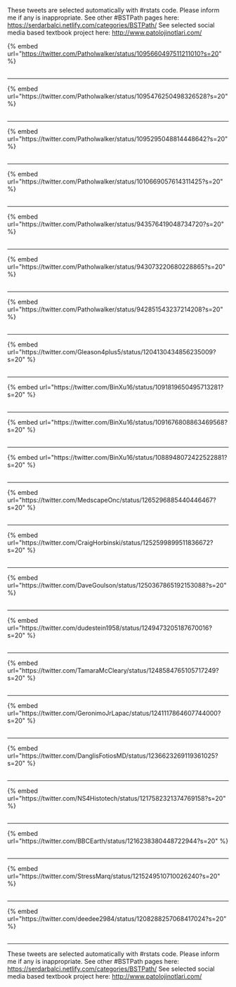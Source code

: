 

These tweets are selected automatically with #rstats code. Please inform me if any is inappropriate.
See other #BSTPath pages here: https://serdarbalci.netlify.com/categories/BSTPath/ 
See selected social media based textbook project here: http://www.patolojinotlari.com/

{% embed url="https://twitter.com/Patholwalker/status/1095660497511211010?s=20" %}<br>
<br>
<hr>
{% embed url="https://twitter.com/Patholwalker/status/1095476250498326528?s=20" %}<br>
<br>
<hr>
{% embed url="https://twitter.com/Patholwalker/status/1095295048814448642?s=20" %}<br>
<br>
<hr>
{% embed url="https://twitter.com/Patholwalker/status/1010669057614311425?s=20" %}<br>
<br>
<hr>
{% embed url="https://twitter.com/Patholwalker/status/943576419048734720?s=20" %}<br>
<br>
<hr>
{% embed url="https://twitter.com/Patholwalker/status/943073220680228865?s=20" %}<br>
<br>
<hr>
{% embed url="https://twitter.com/Patholwalker/status/942851543237214208?s=20" %}<br>
<br>
<hr>
{% embed url="https://twitter.com/Gleason4plus5/status/1204130434856235009?s=20" %}<br>
<br>
<hr>
{% embed url="https://twitter.com/BinXu16/status/1091819650495713281?s=20" %}<br>
<br>
<hr>
{% embed url="https://twitter.com/BinXu16/status/1091676808863469568?s=20" %}<br>
<br>
<hr>
{% embed url="https://twitter.com/BinXu16/status/1088948072422522881?s=20" %}<br>
<br>
<hr>
{% embed url="https://twitter.com/MedscapeOnc/status/1265296885440446467?s=20" %}<br>
<br>
<hr>
{% embed url="https://twitter.com/CraigHorbinski/status/1252599899511836672?s=20" %}<br>
<br>
<hr>
{% embed url="https://twitter.com/DaveGoulson/status/1250367865192153088?s=20" %}<br>
<br>
<hr>
{% embed url="https://twitter.com/dudestein1958/status/1249473205187670016?s=20" %}<br>
<br>
<hr>
{% embed url="https://twitter.com/TamaraMcCleary/status/1248584765105717249?s=20" %}<br>
<br>
<hr>
{% embed url="https://twitter.com/GeronimoJrLapac/status/1241117864607744000?s=20" %}<br>
<br>
<hr>
{% embed url="https://twitter.com/DanglisFotiosMD/status/1236623269119361025?s=20" %}<br>
<br>
<hr>
{% embed url="https://twitter.com/NS4Histotech/status/1217582321374769158?s=20" %}<br>
<br>
<hr>
{% embed url="https://twitter.com/BBCEarth/status/1216238380448722944?s=20" %}<br>
<br>
<hr>
{% embed url="https://twitter.com/StressMarq/status/1215249510710026240?s=20" %}<br>
<br>
<hr>
{% embed url="https://twitter.com/deedee2984/status/1208288257068417024?s=20" %}<br>
<br>
<hr>


These tweets are selected automatically with #rstats code. Please inform me if any is inappropriate.
See other #BSTPath pages here: https://serdarbalci.netlify.com/categories/BSTPath/ 
See selected social media based textbook project here: http://www.patolojinotlari.com/
